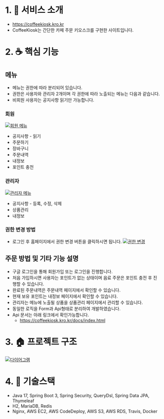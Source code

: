 # 1. :memo: 서비스 소개

- https://coffeekiosk.kro.kr
- CoffeeKiosk는 간단한 카페 주문 키오스크를 구현한 사이트입니다.

# 2. :coffee: 핵심 기능

## 메뉴

- 메뉴는 권한에 따라 분리되어 있습니다.
- 권한은 사용자와 관리자 2개이며 각 권한에 따라 노출되는 메뉴는 다음과 같습니다.
- 비회원 사용자는 공지사항 읽기만 가능합니다.

### 회원

[![회원 메뉴](https://github.com/ugs1575/coffekiosk/assets/44694501/d4493215-176d-4421-9683-a08241fc5f02)](https://github.com/ugs1575/coffekiosk/assets/44694501/d4493215-176d-4421-9683-a08241fc5f02)

- 공지사항 - 읽기
- 주문하기
- 장바구니
- 주문내역
- 내정보
- 포인트 충전

### 관리자

[![관리자 메뉴](https://github.com/ugs1575/coffekiosk/assets/44694501/80fd0529-85a0-4768-b423-1f828e1a2081)](https://github.com/ugs1575/coffekiosk/assets/44694501/80fd0529-85a0-4768-b423-1f828e1a2081)

- 공지사항 - 등록, 수정, 삭제
- 상품관리
- 내정보

### 권한 변경 방법

- 로그인 후 홈페이지에서 권한 변경 버튼을 클릭하시면 됩니다.
  [![권한 변경](https://github.com/ugs1575/coffekiosk/assets/44694501/332df5c1-8b61-4a71-9572-5dbc1a2ad63e)](https://github.com/ugs1575/coffekiosk/assets/44694501/332df5c1-8b61-4a71-9572-5dbc1a2ad63e)

## 주문 방법 및 기타 기능 설명

- 구글 로그인을 통해 회원가입 또는 로그인을 진행합니다.
- 처음 가입하시면 사용자는 포인트가 없는 상태이며 음료 주문은 포인트 충전 후 진행할 수 있습니다.
- 완료된 주문내역은 주문내역 페이지에서 확인할 수 있습니다.
- 현재 보유 포인트는 내정보 페이지에서 확인할 수 있습니다.
- 관리자는 메뉴에 노출될 상품을 상품관리 페이지에서 관리할 수 있습니다.
- 동일한 로직을 Form과 Api형태로 분리하여 개발하였습니다.
- Api 문서는 아래 링크에서 확인가능합니다.
    - https://coffeekiosk.kro.kr/docs/index.html

# 3. :house: 프로젝트 구조

[![다이어그램](https://github.com/ugs1575/coffekiosk/assets/44694501/45e05433-a546-40d9-9d16-09015ffe226b)](https://github.com/ugs1575/coffekiosk/assets/44694501/45e05433-a546-40d9-9d16-09015ffe226b)

# 4. :hammer: 기술스택

- Java 17, Spring Boot 3, Spring Security, QueryDsl, Spring Data JPA, Thymeleaf
- H2, MariaDB, Redis
- Nginx, AWS EC2, AWS CodeDeploy, AWS S3, AWS RDS, Travis, Docker
